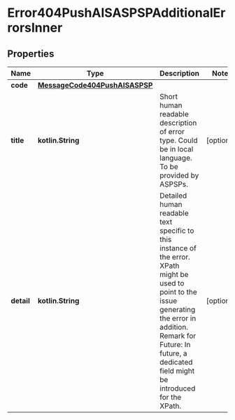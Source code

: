 
# Error404PushAISASPSPAdditionalErrorsInner

## Properties
Name | Type | Description | Notes
------------ | ------------- | ------------- | -------------
**code** | [**MessageCode404PushAISASPSP**](MessageCode404PushAISASPSP.md) |  | 
**title** | **kotlin.String** | Short human readable description of error type.  Could be in local language.  To be provided by ASPSPs.  |  [optional]
**detail** | **kotlin.String** | Detailed human readable text specific to this instance of the error.  XPath might be used to point to the issue generating the error in addition. Remark for Future: In future, a dedicated field might be introduced for the XPath.  |  [optional]



